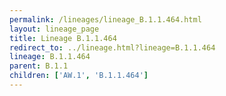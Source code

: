 ```yaml
---
permalink: /lineages/lineage_B.1.1.464.html
layout: lineage_page
title: Lineage B.1.1.464
redirect_to: ../lineage.html?lineage=B.1.1.464
lineage: B.1.1.464
parent: B.1.1
children: ['AW.1', 'B.1.1.464']
---
```

